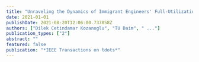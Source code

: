 ```yaml
---
title: "Unraveling the Dynamics of Immigrant Engineers' Full-Utilization in Australia"
date: 2021-01-01
publishDate: 2021-08-20T12:06:00.737858Z
authors: ["Dilek Cetindamar Kozanoglu", "TU Daim", " ..."]
publication_types: ["2"]
abstract: ""
featured: false
publication: "*IEEE Transactions on łdots*"
---
```



